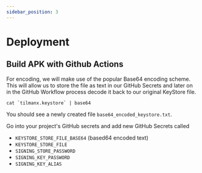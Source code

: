 ```yaml
---
sidebar_position: 3
---
```


# Deployment

## Build APK with Github Actions

For encoding, we will make use of the popular Base64 encoding scheme. This will allow us to store the file as text in our GitHub Secrets
and later on in the GitHub Workflow process decode it back to our original KeyStore file.

```
cat `tilmanx.keystore` | base64
```

You should see a newly created file `base64_encoded_keystore.txt`.

Go into your project's GitHub secrets and add new GitHub Secrets called

- `KEYSTORE_STORE_FILE_BASE64` (based64 encoded text)
- `KEYSTORE_STORE_FILE`
- `SIGNING_STORE_PASSWORD`
- `SIGNING_KEY_PASSWORD`
- `SIGNING_KEY_ALIAS`

